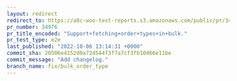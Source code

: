 ```yaml
---
layout: redirect
redirect_to: https://a8c-woo-test-reports.s3.amazonaws.com/public/pr/34976/e2e/index.html
pr_number: 34976
pr_title_encoded: "Support+fetching+order+types+in+bulk."
pr_test_type: e2e
last_published: "2022-10-06 13:14:31 +0000"
commit_sha: 20506e4152d0a72d544f3f7a7cf3fb10d66e11be
commit_message: "Add changelog."
branch_name: fix/bulk_order_type
---
```

